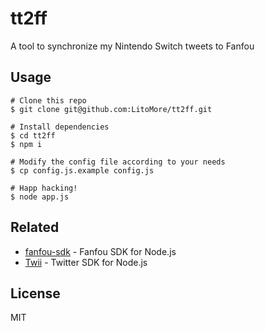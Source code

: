 # tt2ff

A tool to synchronize my Nintendo Switch tweets to Fanfou

## Usage

```shell
# Clone this repo
$ git clone git@github.com:LitoMore/tt2ff.git

# Install dependencies
$ cd tt2ff
$ npm i

# Modify the config file according to your needs
$ cp config.js.example config.js

# Happ hacking!
$ node app.js
```

## Related

- [fanfou-sdk](https://github.com/fanfoujs/fanfou-sdk-node) - Fanfou SDK for Node.js
- [Twii](https://github.com/LitoMore/twii) - Twitter SDK for Node.js

## License

MIT
